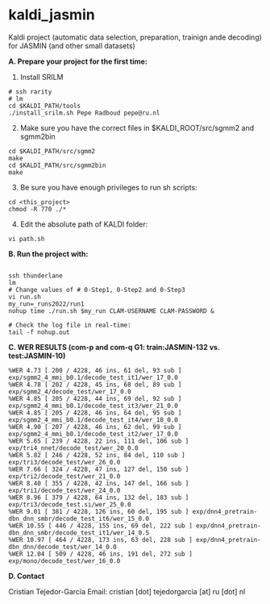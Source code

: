 # kaldi_jasmin
Kaldi project (automatic data selection, preparation, trainign ande decoding) for JASMIN (and other small datasets)


**A. Prepare your project for the first time:**

1. Install SRILM
```
# ssh rarity
# lm
cd $KALDI_PATH/tools
./install_srilm.sh Pepe Radboud pepe@ru.nl
```

2. Make sure you have the correct files in $KALDI_ROOT/src/sgmm2 and sgmm2bin
```
cd $KALDI_PATH/src/sgmm2
make
cd $KALDI_PATH/src/sgmm2bin
make 
```

3. Be sure you have enough privileges to run sh scripts:
```
cd <this_project>
chmod -R 770 ./*
```

4. Edit the absolute path of KALDI folder:
```
vi path.sh
```


**B. Run the project with:**

```

ssh thunderlane
lm
# Change values of # 0-Step1, 0-Step2 and 0-Step3
vi run.sh
my_run=_runs2022/run1
nohup time ./run.sh $my_run CLAM-USERNAME CLAM-PASSWORD &

# Check the log file in real-time:
tail -f nohup.out
```

**C. WER RESULTS (com-p and com-q G1: train:JASMIN-132 vs. test:JASMIN-10)**

```
%WER 4.73 [ 200 / 4228, 46 ins, 61 del, 93 sub ] exp/sgmm2_4_mmi_b0.1/decode_test_it1/wer_17_0.0
%WER 4.78 [ 202 / 4228, 45 ins, 68 del, 89 sub ] exp/sgmm2_4/decode_test/wer_17_0.0
%WER 4.85 [ 205 / 4228, 44 ins, 69 del, 92 sub ] exp/sgmm2_4_mmi_b0.1/decode_test_it3/wer_21_0.0
%WER 4.85 [ 205 / 4228, 46 ins, 64 del, 95 sub ] exp/sgmm2_4_mmi_b0.1/decode_test_it4/wer_18_0.0
%WER 4.90 [ 207 / 4228, 46 ins, 62 del, 99 sub ] exp/sgmm2_4_mmi_b0.1/decode_test_it2/wer_17_0.0
%WER 5.65 [ 239 / 4228, 22 ins, 111 del, 106 sub ] exp/tri4_nnet/decode_test/wer_20_0.0
%WER 5.82 [ 246 / 4228, 52 ins, 84 del, 110 sub ] exp/tri3/decode_test/wer_26_0.0
%WER 7.66 [ 324 / 4228, 47 ins, 127 del, 150 sub ] exp/tri2/decode_test/wer_21_0.0
%WER 8.40 [ 355 / 4228, 42 ins, 147 del, 166 sub ] exp/tri1/decode_test/wer_24_0.0
%WER 8.96 [ 379 / 4228, 64 ins, 132 del, 183 sub ] exp/tri3/decode_test.si/wer_25_0.0
%WER 9.01 [ 381 / 4228, 126 ins, 60 del, 195 sub ] exp/dnn4_pretrain-dbn_dnn_smbr/decode_test_it6/wer_15_0.0
%WER 10.55 [ 446 / 4228, 155 ins, 69 del, 222 sub ] exp/dnn4_pretrain-dbn_dnn_smbr/decode_test_it1/wer_14_0.5
%WER 10.97 [ 464 / 4228, 173 ins, 63 del, 228 sub ] exp/dnn4_pretrain-dbn_dnn/decode_test/wer_14_0.0
%WER 12.04 [ 509 / 4228, 46 ins, 191 del, 272 sub ] exp/mono/decode_test/wer_16_0.0
```


**D. Contact**

Cristian Tejedor-García
Email: cristian [dot] tejedorgarcia [at] ru [dot] nl
